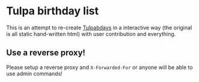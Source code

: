 # Tulpa birthday list

This is an attempt to re-create [Tulpabdays](http://www.thedodo.it/hamcha/tulpabdays) in a interactive way (the original is all static hand-written html) with user contribution and everything.

## Use a reverse proxy!

Please setup a reverse proxy and `X-Forwarded-For` or anyone will be able to use admin commands!
